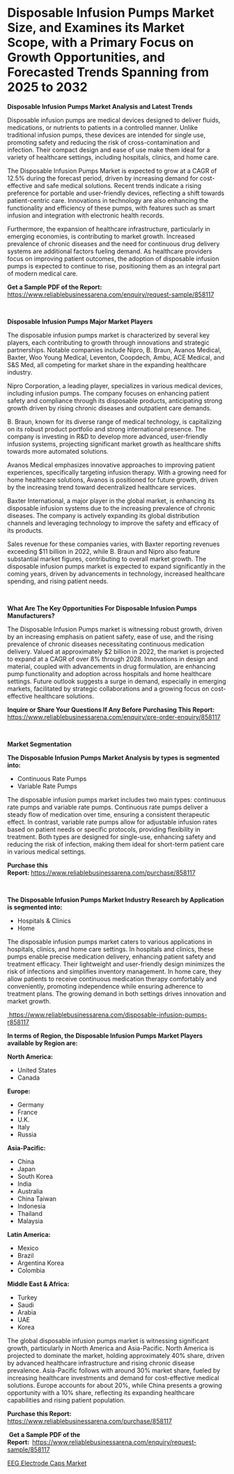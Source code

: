 <p><h1>Disposable Infusion Pumps Market Size, and Examines its Market Scope, with a Primary Focus on Growth Opportunities, and Forecasted Trends Spanning from 2025 to 2032</h1></p><p><strong>Disposable Infusion Pumps Market Analysis and Latest Trends</strong></p>
<p><p>Disposable infusion pumps are medical devices designed to deliver fluids, medications, or nutrients to patients in a controlled manner. Unlike traditional infusion pumps, these devices are intended for single use, promoting safety and reducing the risk of cross-contamination and infection. Their compact design and ease of use make them ideal for a variety of healthcare settings, including hospitals, clinics, and home care.</p><p>The Disposable Infusion Pumps Market is expected to grow at a CAGR of 12.5% during the forecast period, driven by increasing demand for cost-effective and safe medical solutions. Recent trends indicate a rising preference for portable and user-friendly devices, reflecting a shift towards patient-centric care. Innovations in technology are also enhancing the functionality and efficiency of these pumps, with features such as smart infusion and integration with electronic health records.</p><p>Furthermore, the expansion of healthcare infrastructure, particularly in emerging economies, is contributing to market growth. Increased prevalence of chronic diseases and the need for continuous drug delivery systems are additional factors fueling demand. As healthcare providers focus on improving patient outcomes, the adoption of disposable infusion pumps is expected to continue to rise, positioning them as an integral part of modern medical care.</p></p>
<p><strong>Get a Sample PDF of the Report:&nbsp;</strong> <a href="https://www.reliablebusinessarena.com/enquiry/request-sample/858117?utm_campaign=2476&utm_medium=2&utm_source=Github&utm_content=ia&utm_term=03032025&utm_id=disposable-infusion-pumps">https://www.reliablebusinessarena.com/enquiry/request-sample/858117</a></p>
<p>&nbsp;</p>
<p><strong>Disposable Infusion Pumps Major Market Players</strong></p>
<p><p>The disposable infusion pumps market is characterized by several key players, each contributing to growth through innovations and strategic partnerships. Notable companies include Nipro, B. Braun, Avanos Medical, Baxter, Woo Young Medical, Leventon, Coopdech, Ambu, ACE Medical, and S&S Med, all competing for market share in the expanding healthcare industry.</p><p>Nipro Corporation, a leading player, specializes in various medical devices, including infusion pumps. The company focuses on enhancing patient safety and compliance through its disposable products, anticipating strong growth driven by rising chronic diseases and outpatient care demands.</p><p>B. Braun, known for its diverse range of medical technology, is capitalizing on its robust product portfolio and strong international presence. The company is investing in R&D to develop more advanced, user-friendly infusion systems, projecting significant market growth as healthcare shifts towards more automated solutions.</p><p>Avanos Medical emphasizes innovative approaches to improving patient experiences, specifically targeting infusion therapy. With a growing need for home healthcare solutions, Avanos is positioned for future growth, driven by the increasing trend toward decentralized healthcare services.</p><p>Baxter International, a major player in the global market, is enhancing its disposable infusion systems due to the increasing prevalence of chronic diseases. The company is actively expanding its global distribution channels and leveraging technology to improve the safety and efficacy of its products.</p><p>Sales revenue for these companies varies, with Baxter reporting revenues exceeding $11 billion in 2022, while B. Braun and Nipro also feature substantial market figures, contributing to overall market growth. The disposable infusion pumps market is expected to expand significantly in the coming years, driven by advancements in technology, increased healthcare spending, and rising patient needs.</p></p>
<p>&nbsp;</p>
<p><strong>What Are The Key Opportunities For Disposable Infusion Pumps Manufacturers?</strong></p>
<p><p>The Disposable Infusion Pumps market is witnessing robust growth, driven by an increasing emphasis on patient safety, ease of use, and the rising prevalence of chronic diseases necessitating continuous medication delivery. Valued at approximately $2 billion in 2022, the market is projected to expand at a CAGR of over 8% through 2028. Innovations in design and material, coupled with advancements in drug formulation, are enhancing pump functionality and adoption across hospitals and home healthcare settings. Future outlook suggests a surge in demand, especially in emerging markets, facilitated by strategic collaborations and a growing focus on cost-effective healthcare solutions.</p></p>
<p><strong>Inquire or Share Your Questions If Any Before Purchasing This Report:</strong> <a href="https://www.reliablebusinessarena.com/enquiry/pre-order-enquiry/858117?utm_campaign=2476&utm_medium=2&utm_source=Github&utm_content=ia&utm_term=03032025&utm_id=disposable-infusion-pumps">https://www.reliablebusinessarena.com/enquiry/pre-order-enquiry/858117</a></p>
<p>&nbsp;</p>
<p><strong>Market Segmentation</strong></p>
<p><strong>The Disposable Infusion Pumps Market Analysis by types is segmented into:</strong></p>
<p><ul><li>Continuous Rate Pumps</li><li>Variable Rate Pumps</li></ul></p>
<p><p>The disposable infusion pumps market includes two main types: continuous rate pumps and variable rate pumps. Continuous rate pumps deliver a steady flow of medication over time, ensuring a consistent therapeutic effect. In contrast, variable rate pumps allow for adjustable infusion rates based on patient needs or specific protocols, providing flexibility in treatment. Both types are designed for single-use, enhancing safety and reducing the risk of infection, making them ideal for short-term patient care in various medical settings.</p></p>
<p><strong>Purchase this Report:&nbsp;</strong><a href="https://www.reliablebusinessarena.com/purchase/858117?utm_campaign=2476&utm_medium=2&utm_source=Github&utm_content=ia&utm_term=03032025&utm_id=disposable-infusion-pumps">https://www.reliablebusinessarena.com/purchase/858117</a></p>
<p>&nbsp;</p>
<p><strong>The Disposable Infusion Pumps Market Industry Research by Application is segmented into:</strong></p>
<p><ul><li>Hospitals & Clinics</li><li>Home</li></ul></p>
<p><p>The disposable infusion pumps market caters to various applications in hospitals, clinics, and home care settings. In hospitals and clinics, these pumps enable precise medication delivery, enhancing patient safety and treatment efficacy. Their lightweight and user-friendly design minimizes the risk of infections and simplifies inventory management. In home care, they allow patients to receive continuous medication therapy comfortably and conveniently, promoting independence while ensuring adherence to treatment plans. The growing demand in both settings drives innovation and market growth.</p></p>
<p><a href="https://www.reliablebusinessarena.com/disposable-infusion-pumps-r858117?utm_campaign=2476&utm_medium=2&utm_source=Github&utm_content=ia&utm_term=03032025&utm_id=disposable-infusion-pumps">&nbsp;https://www.reliablebusinessarena.com/disposable-infusion-pumps-r858117</a></p>
<p><strong>In terms of Region, the Disposable Infusion Pumps Market Players available by Region are:</strong></p>
<p>
    <p> <strong> North America: </strong>
        <ul>
            <li>United States</li>
            <li>Canada</li>
        </ul>
        </p> 
    <p> <strong> Europe: </strong>
        <ul>
            <li>Germany</li>
            <li>France</li>
            <li>U.K.</li>
            <li>Italy</li>
            <li>Russia</li>
        </ul>
        </p> 
    <p> <strong> Asia-Pacific: </strong>
        <ul>
            <li>China</li>
            <li>Japan</li>
            <li>South Korea</li>
            <li>India</li>
            <li>Australia</li>
            <li>China Taiwan</li>
            <li>Indonesia</li>
            <li>Thailand</li>
            <li>Malaysia</li>
        </ul>
        </p> 
    <p> <strong> Latin America: </strong>
        <ul>
            <li>Mexico</li>
            <li>Brazil</li>
            <li>Argentina Korea</li>
            <li>Colombia</li>
        </ul>
        </p> 
    <p> <strong> Middle East & Africa: </strong>
        <ul>
            <li>Turkey</li>
            <li>Saudi</li>
            <li>Arabia</li>
            <li>UAE</li>
            <li>Korea</li>
        </ul>
    </p>
    </p>
<p><p>The global disposable infusion pumps market is witnessing significant growth, particularly in North America and Asia-Pacific. North America is projected to dominate the market, holding approximately 40% share, driven by advanced healthcare infrastructure and rising chronic disease prevalence. Asia-Pacific follows with around 30% market share, fueled by increasing healthcare investments and demand for cost-effective medical solutions. Europe accounts for about 20%, while China presents a growing opportunity with a 10% share, reflecting its expanding healthcare capabilities and rising patient population.</p></p>
<p><strong>Purchase this Report: </strong><a href="https://www.reliablebusinessarena.com/purchase/858117?utm_campaign=2476&utm_medium=2&utm_source=Github&utm_content=ia&utm_term=03032025&utm_id=disposable-infusion-pumps">https://www.reliablebusinessarena.com/purchase/858117</a></p>
<p>&nbsp;<strong>Get a Sample PDF of the Report:&nbsp;&nbsp;</strong><a href="https://www.reliablebusinessarena.com/enquiry/request-sample/858117?utm_campaign=2476&utm_medium=2&utm_source=Github&utm_content=ia&utm_term=03032025&utm_id=disposable-infusion-pumps">https://www.reliablebusinessarena.com/enquiry/request-sample/858117</a></p>
<p><strong></strong></p>
<p><p><a href="https://github.com/amagloeaad54/Market-Research-Report-List-1/blob/main/eeg-electrode-caps-market.md?utm_campaign=2476&utm_medium=2&utm_source=Github&utm_content=ia&utm_term=03032025&utm_id=disposable-infusion-pumps">EEG Electrode Caps Market</a></p></p>
